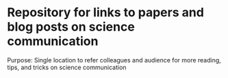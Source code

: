 # Repository for links to papers and blog posts on science communication 

Purpose: Single location to refer colleagues and audience for more reading, tips, and tricks on science communication
